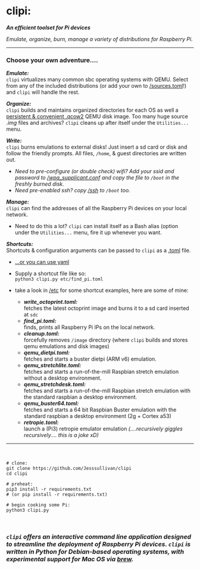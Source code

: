 # clipi:


***An efficient toolset for Pi devices***

*Emulate, organize, burn, manage a variety of distributions for Raspberry Pi.*

- - -

### Choose your own adventure....


***Emulate:***    
`clipi` virtualizes many common sbc operating systems with QEMU.  Select from any of the included distributions (or add your own to [/sources.toml](https://github.com/Jesssullivan/clipi/blob/master/sources.toml)!) and `clipi` will handle the rest.   
        
***Organize:***    
`clipi` builds and maintains organized directories for each OS as well a [persistent & convenient .qcow2](https://www.qemu.org/docs/master/interop/qemu-img.html)  QEMU disk image.  Too many huge source *.img* files and archives?  `clipi` cleans up after itself under the ```Utilities...``` menu.

***Write:***    
`clipi` burns emulations to external disks!  Just insert a sd card or disk and follow the friendly prompts.  All files, `/home`, & guest directories are written out.
- *Need to pre-configure (or double check) wifi?  Add your ssid and password to [/wpa_supplicant.conf](https://github.com/Jesssullivan/clipi/blob/master/wpa_supplicant.conf) and copy the file to `/boot` in the freshly burned disk.*     
- *Need pre-enabled ssh? copy [/ssh](https://github.com/Jesssullivan/clipi/blob/master/ssh) to `/boot` too.*

***Manage:***   
`clipi` can find the addresses of all the Raspberry Pi devices on your local network.       
- Need to do this a lot?  `clipi` can install itself as a Bash alias (option under the ```Utilities...``` menu, fire it up whenever you want.           

    
***Shortcuts:***             
Shortcuts & configuration arguments can be passed to `clipi` as a [.toml](https://github.com/toml-lang/toml) file.
- [...or you can use yaml](https://yaml.org/)                
- Supply a shortcut file like so:           
```python3 clipi.py etc/find_pi.toml```         
        

       
- take a look in [/etc](https://github.com/Jesssullivan/clipi/tree/master/etc) for some shortcut examples, here are some of mine:
   - ***write_octoprint.toml:***            
     fetches the latest octoprint image and burns it to a sd card inserted at `sdc` 
   - ***find_pi.toml:***            
     finds, prints all Raspberry Pi IPs on the local network.       
   - ***cleanup.toml:***            
     forcefully removes `/image` directory (where `clipi` builds and stores qemu emulations and disk images)
   - ***qemu_dietpi.toml:***            
     fetches and starts a buster dietpi (ARM v6) emulation.         
   - ***qemu_stretchlite.toml:***            
     fetches and starts a run-of-the-mill Raspbian stretch emulation without a desktop environment.         
   - ***qemu_stretchdesk.toml:***                            
     fetches and starts a run-of-the-mill Raspbian stretch emulation with the standard raspbian a desktop environment.  
   - ***qemu_buster64.toml:***                            
     fetches and starts a 64 bit Raspbian Buster emulation with the standard raspbian a desktop environment (2g + Cortex a53)
   - ***retropie.toml:***                            
     launch a (Pi3) retropie emulator emulation *(....recursively giggles recursively....  this is a joke xD)*
                
                       
- - -    
    
<br>   
    
```shell script
# clone:
git clone https://github.com/Jesssullivan/clipi
cd clipi

# preheat:
pip3 install -r requirements.txt
# (or pip install -r requirements.txt)

# begin cooking some Pi:
python3 clipi.py
``` 
        
        
 <br>    
    
### *`clipi` offers an interactive command line application designed to streamline the deployment of Raspberry Pi devices.  `clipi` is written in Python for Debian-based operating systems, with experimental support for Mac OS via [brew](https://brew.sh/).*
       
